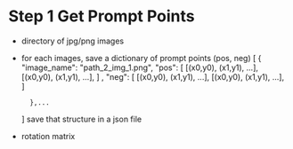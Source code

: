 # Step 1 Get Prompt Points

- directory of jpg/png images
- for each images, save a dictionary of prompt points (pos, neg)
    [
        {
            "image_name": "path_2_img_1.png",
            "pos": 
                [
                    [(x0,y0), (x1,y1), ...],
                    [(x0,y0), (x1,y1), ...],
                ]
            ,
            "neg": 
                [
                    [(x0,y0), (x1,y1), ...],
                    [(x0,y0), (x1,y1), ...],
                ]
                    
        },...
    ]
    save that structure in a json file
- rotation matrix


